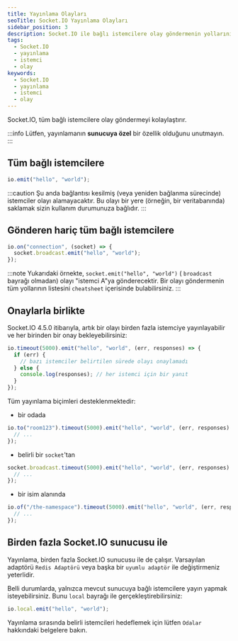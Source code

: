 ```yaml
---
title: Yayınlama Olayları
seoTitle: Socket.IO Yayınlama Olayları
sidebar_position: 3
description: Socket.IO ile bağlı istemcilere olay göndermenin yollarını keşfedin. Bu belgede farklı yayınlama yöntemleri ve onay süreçleri hakkında bilgi bulabilirsiniz.
tags: 
  - Socket.IO
  - yayınlama
  - istemci
  - olay
keywords: 
  - Socket.IO
  - yayınlama
  - istemci
  - olay
---
```


Socket.IO, tüm bağlı istemcilere olay göndermeyi kolaylaştırır.

:::info
Lütfen, yayınlamanın **sunucuya özel** bir özellik olduğunu unutmayın.
:::

## Tüm bağlı istemcilere



```js
io.emit("hello", "world");
```

:::caution
Şu anda bağlantısı kesilmiş (veya yeniden bağlanma sürecinde) istemciler olayı alamayacaktır. Bu olayı bir yere (örneğin, bir veritabanında) saklamak sizin kullanım durumunuza bağlıdır.
:::

## Gönderen hariç tüm bağlı istemcilere



```js
io.on("connection", (socket) => {
  socket.broadcast.emit("hello", "world");
});
```

:::note
Yukarıdaki örnekte, `socket.emit("hello", "world")` ( `broadcast` bayrağı olmadan) olayı "istemci A"ya gönderecektir. Bir olayı göndermenin tüm yollarının listesini `cheatsheet` içerisinde bulabilirsiniz.
:::

## Onaylarla birlikte

Socket.IO 4.5.0 itibarıyla, artık bir olayı birden fazla istemciye yayınlayabilir ve her birinden bir onay bekleyebilirsiniz:

```js
io.timeout(5000).emit("hello", "world", (err, responses) => {
  if (err) {
    // bazı istemciler belirtilen sürede olayı onaylamadı
  } else {
    console.log(responses); // her istemci için bir yanıt
  }
});
```

Tüm yayınlama biçimleri desteklenmektedir:

- bir odada

```js
io.to("room123").timeout(5000).emit("hello", "world", (err, responses) => {
  // ...
});
```

- belirli bir `socket`'tan

```js
socket.broadcast.timeout(5000).emit("hello", "world", (err, responses) => {
  // ...
});
```

- bir isim alanında

```js
io.of("/the-namespace").timeout(5000).emit("hello", "world", (err, responses) => {
  // ...
});
```

## Birden fazla Socket.IO sunucusu ile

Yayınlama, birden fazla Socket.IO sunucusu ile de çalışır. Varsayılan adaptörü `Redis Adaptörü` veya başka bir `uyumlu adaptör` ile değiştirmeniz yeterlidir.



Belli durumlarda, yalnızca mevcut sunucuya bağlı istemcilere yayın yapmak isteyebilirsiniz. Bunu `local` bayrağı ile gerçekleştirebilirsiniz:

```js
io.local.emit("hello", "world");
```



Yayınlama sırasında belirli istemcileri hedeflemek için lütfen `Odalar` hakkındaki belgelere bakın.